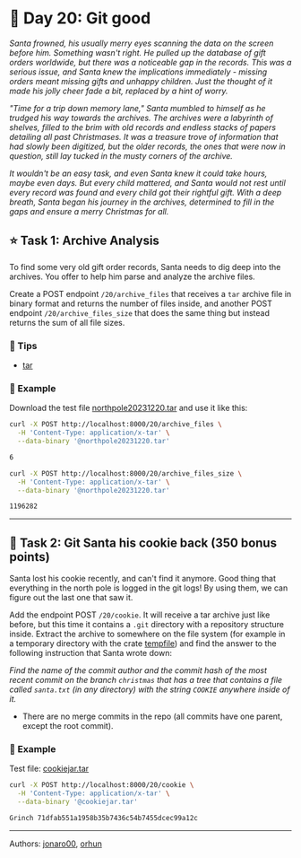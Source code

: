 # 🎄 Day 20: Git good

*Santa frowned, his usually merry eyes scanning the data on the screen before him. Something wasn't right. He pulled up the database of gift orders worldwide, but there was a noticeable gap in the records. This was a serious issue, and Santa knew the implications immediately - missing orders meant missing gifts and unhappy children. Just the thought of it made his jolly cheer fade a bit, replaced by a hint of worry.*

*"Time for a trip down memory lane," Santa mumbled to himself as he trudged his way towards the archives. The archives were a labyrinth of shelves, filled to the brim with old records and endless stacks of papers detailing all past Christmases. It was a treasure trove of information that had slowly been digitized, but the older records, the ones that were now in question, still lay tucked in the musty corners of the archive.*

*It wouldn't be an easy task, and even Santa knew it could take hours, maybe even days. But every child mattered, and Santa would not rest until every record was found and every child got their rightful gift. With a deep breath, Santa began his journey in the archives, determined to fill in the gaps and ensure a merry Christmas for all.*

## ⭐ Task 1: Archive Analysis

To find some very old gift order records, Santa needs to dig deep into the archives.
You offer to help him parse and analyze the archive files.

Create a POST endpoint `/20/archive_files` that receives a `tar` archive file in binary format and returns the number of files inside, and another POST endpoint `/20/archive_files_size` that does the same thing but instead returns the sum of all file sizes.

### 🔔 Tips

- [tar](https://crates.io/crates/tar)

### 💠 Example

Download the test file [northpole20231220.tar](../validator/assets/northpole20231220.tar) and use it like this:

```bash
curl -X POST http://localhost:8000/20/archive_files \
  -H 'Content-Type: application/x-tar' \
  --data-binary '@northpole20231220.tar'

6
```

```bash
curl -X POST http://localhost:8000/20/archive_files_size \
  -H 'Content-Type: application/x-tar' \
  --data-binary '@northpole20231220.tar'

1196282
```

---

## 🎁 Task 2: Git Santa his cookie back (350 bonus points)

Santa lost his cookie recently, and can't find it anymore.
Good thing that everything in the north pole is logged in the git logs!
By using them, we can figure out the last one that saw it.

Add the endpoint POST `/20/cookie`.
It will receive a tar archive just like before, but this time it contains a `.git` directory with a repository structure inside.
Extract the archive to somewhere on the file system (for example in a temporary directory with the crate [tempfile](https://crates.io/crates/tempfile)) and find the answer to the following instruction that Santa wrote down:

*Find the name of the commit author and the commit hash of the most recent commit on the branch `christmas` that has a tree that contains a file called `santa.txt` (in any directory) with the string `COOKIE` anywhere inside of it.*

- There are no merge commits in the repo (all commits have one parent, except the root commit).

### 💠 Example

Test file: [cookiejar.tar](../validator/assets/cookiejar.tar)

```bash
curl -X POST http://localhost:8000/20/cookie \
  -H 'Content-Type: application/x-tar' \
  --data-binary '@cookiejar.tar'

Grinch 71dfab551a1958b35b7436c54b7455dcec99a12c
```

---

Authors: [jonaro00](https://github.com/jonaro00), [orhun](https://github.com/orhun)

